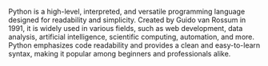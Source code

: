 Python is a high-level, interpreted, and versatile programming language designed for readability and simplicity. Created by Guido van Rossum in 1991, it is widely used in various fields, such as web development, data analysis, artificial intelligence, scientific computing, automation, and more. Python emphasizes code readability and provides a clean and easy-to-learn syntax, making it popular among beginners and professionals alike.

